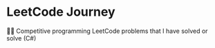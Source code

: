 <h1>LeetCode Journey</h1>

<p>🧑‍💻 Competitive programming LeetCode problems that I have solved or solve (C#)</p>
